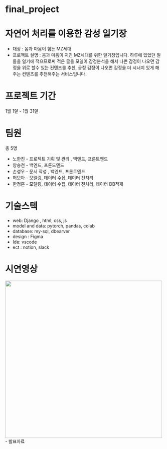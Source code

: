 # final_project

# 자연어 처리를 이용한 감성 일기장 

- 대상 : 몸과 마음이 힘든 MZ세대 
- 프로젝트 설명 : 몸과 마음이 지친 MZ세대를 위한 일기장입니다. 하루에 있었던 일들을 일기에 적으므로써 적은 글을 모델이 감정분석을 해서
                  나쁜 감정이 나오면 감정을 위로 할수 있는 컨텐츠를 추천, 긍정 감정이 나오면 감정을 더 시너지 있게 해주는 컨텐츠를 추천해주는 서비스입니다 .


# 프로젝트 기간 
1월 1일 - 1월 31일 

# 팀원
총 5명 
- 노한진 - 프로젝트 기획 및 관리 , 백엔드, 프론트엔드
- 양승천 - 백엔드, 프론드엔드
- 손성우 - 문서 작성 , 백엔드, 프론트엔드
- 허모아 - 모델링, 데이터 수집, 데이터 전처리
- 한정훈 - 모델링, 데이터 수집, 데이터 전처리, 데이터 DB적재

# 기술스텍
- web: Django , html, css, js
- model and data: pytorch, pandas, colab
- database: my-sql, dbearver
- design : Figma
- Ide: vscode
- ect : notion, slack

# 시연영상
<img width="500" src="https://user-images.githubusercontent.com/111493543/218662297-59698ee6-0863-42aa-bf3c-7ae225e83061.mp4"/>
- 발표자료
